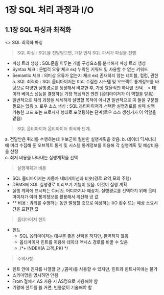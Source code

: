 # 1장 SQL 처리 과정과 I/O

## 1.1장 SQL 파싱과 최적화
<> SQL 최적화 파싱
> SQL 파싱 : SQL을 전달받으면, 가장 먼저 SQL 파서가 파싱을 진행
  - 파싱 트리 생성 : SQL문을 이루는 개별 구성요소를 분석해서 파싱 트리 생성
  - Syntax 체크 : 문법적 오류 체크 ex) 누락된 키워드 및 사용할 수 없는 키워드
  - Semantic 체크 : 의미상 오류가 없는지 체크 ex) 존재하지 않는 테이블, 컬럼, 권한
  a. SQL 최적화 : SQL 옵티마이저는 미리 수집한 시스템 및 오브젝트 통계정보를 바탕으로 다양한 실행경로를 생성해서 비교한 후, 가장 효율적인 하나를 선택 --> 데이터 베이스 성능을 결정하는 가장 핵심적인 엔진 (옵티마이저가 이 역할을 맡음)
   - 일반적으로 처리 과정을 세세하게 설명할 목적이 아니면 일반적으로 이 둘을 구분할 필요는 없음
  b. 로우 소스 생성 : SQL 옵티마이저가 선택한 실행경로를 실제 실행 가능한 코드 또는 프로시저 형태로 포맷팅하는 단계(로우 소스 생성기가 이 역할을 맡음)
> SQL 옵티마이저
> 옵티마이저 최적화 단계. 
  
  a. 전달받은 쿼리를 수행하는데 후보군이 될만한 실행계획을 찾음. 
  b. 데이터 딕셔너리에 미리 수집해 둔 오브젝트 통계 및 시스템 통계정보를 이용해 각 실행계획 및 예상비용을 산정  
  c. 최저 비용을 나타내는 실행계획을 선택
> 실행계획과 비용
  - SQL 옵티마이저는 자동차 네비게이션과 비슷(경로 요약,모의 주행)
  - DBMS에 SQL 실행경로 미리보기 기능이 있음. 이것이 실행 계획
  - 실행 계획에 표시되는 Cost도 어디까지나 예상치. 실행경로를 선택하기 위해 옵티마이저가 여러 통계정보를 활용해서 계산해 낸 값
  - ** 비용 : 쿼리를 수행하는 동안 발생할 것으로 예상하는 I/O 횟수 또는 예상 소요시간을 표현한 값
> 옵티마이저 힌트
  - 힌트
    - SQL 옵티마이저는 대부분 좋은 선택을 하지만, 완벽하지 않음
    - 옵티마이저 힌트를 이용해 데이터 액세스 경로를 바꿀 수 있음
    - /*+ INDEX(A 고객_PK) */
> 주의사항
  - 힌트 안에 인자를 나열할 땐 ,(콤마)를 사용할 수 있지만, 힌트와 힌트사이에는 불가
  - 스키마명을 명시하면 안됨
  - From 절에서 AS 사용 시 AS명으로 사용해야 함
  - 기왕에 힌트를 쓸 거면, 빈틈없이 기술해야 함
